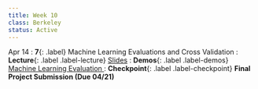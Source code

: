 ```yaml
---
title: Week 10
class: Berkeley
status: Active
---
```


Apr 14
: **7**{: .label} Machine Learning Evaluations and Cross Validation
: **Lecture**{: .label .label-lecture} <a href = "{{site.links.lectures.lecture07}}" target = "_blank">Slides</a>
: **Demos**{: .label .label-demos} <a href = "{{site.links.demos.demo06}}" target = "_blank"> Machine Learning Evaluation </a>
: **Checkpoint**{: .label .label-checkpoint} **Final Project Submission (Due 04/21)**
